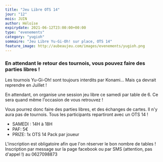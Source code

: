 ```yaml
---
title: "Jeu Libre OTS 14"
jour: "12"
mois: JUIN
author: Héloïse
expirydate: 2021-06-12T23:00:00+00:00
type: "evenements"
category: "yugioh"
sommaire: "Jeu Libre Yu-Gi-Oh! sur place, OTS 14"
feature_image: http://aubeaujeu.com/images/evenements/yugioh.png
---
```

### En attendant le retour des tournois, vous pouvez faire des parties libres !

Les tournois Yu-Gi-Oh! sont toujours interdits par Konami... Mais ça devrait reprendre en Juillet !

En attendant, on organise une session jeu libre ce samedi par table de 6. Ce sera quand même l'occasion de vous retrouvez !

Vous pourrez donc faire des parties libres, et des échanges de cartes. Il n'y aura pas de tournois. Tous les participants repartiront avec un OTS 14 !

- SAMEDI : 14H à 18H
- PAF: 5€
- PRIZE: 1x OTS 14 Pack par joueur

L'inscription est obligatoire afin que l'on réserver le bon nombre de tables !
Inscription par message sur la page facebook ou par SMS (attention, pas d'appel !) au 0627098873
